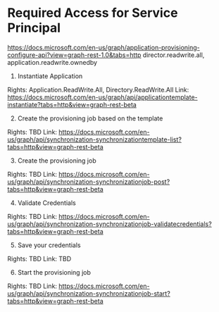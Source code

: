 # Required Access for Service Principal

https://docs.microsoft.com/en-us/graph/application-provisioning-configure-api?view=graph-rest-1.0&tabs=http
director.readwrite.all, application.readwrite.ownedby

1. Instantiate Application

Rights: Application.ReadWrite.All, Directory.ReadWrite.All
Link: https://docs.microsoft.com/en-us/graph/api/applicationtemplate-instantiate?tabs=http&view=graph-rest-beta

2. Create the provisioning job based on the template

Rights: TBD
Link: https://docs.microsoft.com/en-us/graph/api/synchronization-synchronizationtemplate-list?tabs=http&view=graph-rest-beta

3. Create the provisioning job

Rights: TBD
Link: https://docs.microsoft.com/en-us/graph/api/synchronization-synchronizationjob-post?tabs=http&view=graph-rest-beta

4. Validate Credentials

Rights: TBD
Link: https://docs.microsoft.com/en-us/graph/api/synchronization-synchronizationjob-validatecredentials?tabs=http&view=graph-rest-beta

5. Save your credentials

Rights: TBD
Link: TBD

6. Start the provisioning job

Rights: TBD
Link: https://docs.microsoft.com/en-us/graph/api/synchronization-synchronizationjob-start?tabs=http&view=graph-rest-beta